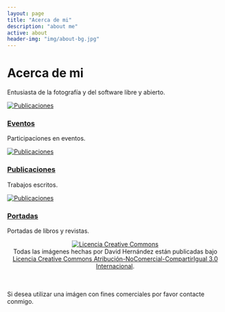 ```yaml
---
layout: page
title: "Acerca de mi"
description: "about me"
active: about
header-img: "img/about-bg.jpg"
---
```


# Acerca de mi

<div class="jumbotron">
  <p>Entusiasta de la fotografía y del software libre y abierto.</p>
</div>

<div class="row">
  <div class="col-sm-6 col-md-4">
    <div class="thumbnail">
      <a href="/charlas/index.html"><img src="https://lh3.googleusercontent.com/oaKbGJW_QObWN0q2GM7_mq0uHleg99qfzpvCgbV_ZMHU8nCKF6qGLLvMV8Mn-dbTsztYZqnsizn7p4IAv8pSdVUafEXVd1_-Q7ornz7KCn-Jh-mOaT680-wQZGWjQkZZzfAKIq7wW9HOuP6kYkMmFIxW07pd3KQJeXm068HalF-nYtC8AAB9uRREICGABzAWIDDhZQMP0JK3wsvkTDMe2GPnd9IIi4F0jU0KUGQCKD-yT5a72PPBFnK9BT7zH10kETYU3RqgMfmlA8UaeH_VI698g7fNbi0bvk50BSEDuUHS9Hl7lzv9lAooF_GMzWvcJAWqR_c__Zj603TBjr8bC4cvOsgRRQt4gcNMLMFIgnV3RDgJxREk5YdGKru-_GST86fW5C5FHxgwj4_TFfaJP3IAA0UfxJU4ZYLq3ZLyyeehpUv7b9tYpz2LDXg_ZnLxS7Zwzi4gXA5cISXu9Qf4tGoF1kAGXyIdGCm0GOKhf8Qd1-ZamW8gI2WDTxPb3sR0Rc7crXldITi7-7o3guM7nZwWXb6kAi-nJtL6h5ZBQMETRlEJLbt3Y_XndmdqNC7ErL9TxENcbBZ9s7nVLNCtEveKl22fV8QfyUwp0JMk6paChqdbmZ7-9o5Ww_ofs1VrDYmyPzTPimSLaA5UXsfLvz8ypfoEi6_K1yU=w1000-h670-no" alt="Publicaciones"></a>
      <div class="caption">
        <a href="/charlas/index.html"><h3>Eventos</h3></a>
        <p>Participaciones en eventos.</p>
      </div>
    </div>
  </div>
  <div class="col-sm-6 col-md-4">
    <div class="thumbnail">
      <a href="/pubs/index.html"><img src="https://lh3.googleusercontent.com/UOrJd8Xs4gGOcWFD3jdTQ_3MGRb3Kwbm61JJUzuzwbrU_85bMPf6pCCtNOVK8W14Q-M2gvz_uQ8kOcvCd2Gnk0uIIOKxiSrvi-QHF85Z2nxEiurFEyWzaxb29tysyPxjUQZHnSofjpQvEaX9DglLhQLF1OYz1ghAZrpJ_XgurEwKG_yo8wtp4L-TiQGta6XVtfqNkki7EVtBc3gRDyrjJzuCen6AisyBiR9UmFkAPJFQapxqVYDpd-ZwP0C7o2oMpIznCL1ZjUH0utvA2CttVqry_Tm6u4-ASwntOcdLORlqs_J7dPzgMDEbPeq-X-50Ozr4l4fbNkGGKM2bQevCIEZRFkY3Zz1E67pLDaPLaeqd7jxSbnAR6fK0k2w17pKahLdA4mvreNFE9E5FxhAjMwF4N6FA6j7YbkGL0MSWwngXVp1IH74lEIVMp9cfIlcvN0RwwKb7aROATmFFvCIFO9oOBtAzc4EqLbJ9BrKtebZUAb-Bpau9Qs52OVmZe6uIFc99WWJjoaoXf_QKfO6DuOMqa8QGx5Nbn2AbL5PbqnXgu1cHTccAFSvuIEYx7-EX9rDvhbbZuyYXJ0HpZk5nqZxuJ2oD8zvMj3s2OqjWRwoWDVg=w1000-h670-no" alt="Publicaciones"></a>
      <div class="caption">
        <a href="/pubs/index.html"><h3>Publicaciones</h3></a>
        <p>Trabajos escritos.</p>
      </div>
    </div>
  </div>
  <div class="col-sm-6 col-md-4">
    <div class="thumbnail">
      <a href="/pubs/covers/"><img src="https://lh3.googleusercontent.com/CWgEZs5lcKL4sWW93IEYk5wARF_efs8ZRTPWzgSgiwVbMtYxtb1kN7iXSaBXq5Jx0CSFAqMrdZqPJ7L1ckxy_N3nbIrb7zU4nYHwWB6HWENhju2CConjOaDYfRybQNTqUcptlPNdW7fZeaMihAN0-MKG8pSlpBY7atkb69G5Gn5I5Q9AfoO-IVzKD9i_WImOSY8NWvDRR4r_lYuUSzfdXfI9drj-ygESmrOaf4Eu-ylcSDD20Xn4W8fcAShFHRLby1kJ7AnXEZYcB1IO5sg6oNwwKs1R2xzep6E0kA49FkZtukWFEBbDaCTuxHNXn_RwrrebaVkwQNdP1X57eCHN_0Ui5DFjqXMzA4ZEtN5ViGP9B-TRAztgGGXzaYZtoYTPMfTpaYnMphFeBP4yXrDFsGL2XIhrOyHIj8g9PVv7oo9MzK7UIpLjZHuOqyLjmSoE3UtN4Gr_sSjy4vyPkd7rjR2mlMTKuu7sx5QQJcuNZPAh-gLkCr7l_spzMrundHw04H1qHPXtsvergMOqnVcyIdN_UqFyOSNxFuUKizUEV0mBD1w-RLcqds-fJB89rUPlM0FsrjTkP69IXzAJrauxYxuEvua4JhdAW-ZaxYaqPh3Rg8Q=w667-h447-no" alt="Publicaciones"></a>
      <div class="caption">
        <a href="/pubs/covers/"><h3>Portadas</h3></a>
        <p>Portadas de libros y revistas.</p>
      </div>
    </div>
  </div>
</div>



<p align="center">
<a rel="license" href="http://creativecommons.org/licenses/by-nc-sa/3.0/"><img alt="Licencia Creative Commons" style="border-width:0" src="https://i.creativecommons.org/l/by-nc-sa/3.0/80x15.png" /></a><br />Todas las imágenes hechas por David Hernández están publicadas bajo<br/><a rel="license" href="http://creativecommons.org/licenses/by-nc-sa/3.0/">Licencia Creative Commons Atribución-NoComercial-CompartirIgual 3.0 Internacional</a>.

<br><br>
Si desea utilizar una imágen con fines comerciales por favor contacte conmigo.
<br><br>
</p>
